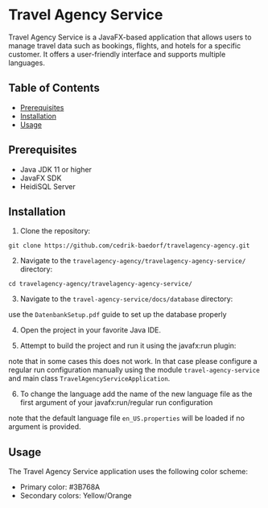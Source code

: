 # Travel Agency Service

Travel Agency Service is a JavaFX-based application that allows users to manage travel data such as bookings, flights, and hotels for a specific customer. It offers a user-friendly interface and supports multiple languages.

## Table of Contents

- [Prerequisites](#prerequisites)
- [Installation](#installation)
- [Usage](#usage)

## Prerequisites

- Java JDK 11 or higher
- JavaFX SDK
- HeidiSQL Server

## Installation

1. Clone the repository:

```
git clone https://github.com/cedrik-baedorf/travelagency-agency.git
```

2. Navigate to the `travelagency-agency/travelagency-agency-service/` directory:

```
cd travelagency-agency/travelagency-agency-service/
```

3. Navigate to the `travel-agency-service/docs/database` directory:

use the `DatenbankSetup.pdf` guide to set up the database properly

4. Open the project in your favorite Java IDE.

5. Attempt to build the project and run it using the javafx:run plugin:

note that in some cases this does not work. In that case please configure a regular run configuration manually using the
module `travel-agency-service` and main class `TravelAgencyServiceApplication`.

6. To change the language add the name of the new language file as the first argument of your javafx:run/regular run configuration

note that the default language file `en_US.properties` will be loaded if no argument is provided.

## Usage

The Travel Agency Service application uses the following color scheme:

- Primary color: #3B768A
- Secondary colors: Yellow/Orange
